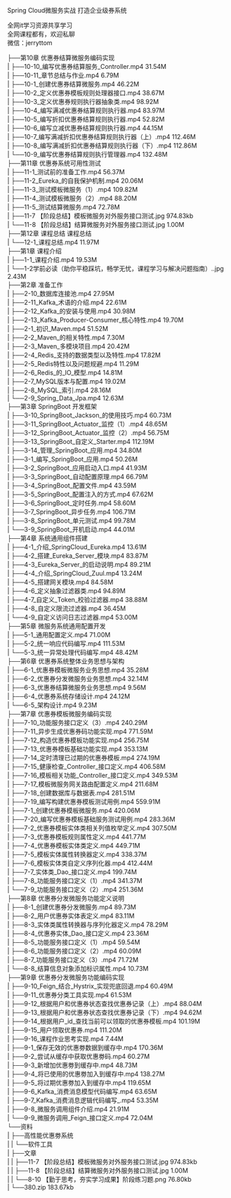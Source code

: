 Spring Cloud微服务实战 打造企业级券系统

全网it学习资源共享学习<br>全网课程都有，欢迎私聊<br>微信：jerryttom<br>

├──第10章 优惠券结算微服务编码实现<br> | ├──10-10_编写优惠券结算服务_Controller.mp4 31.54M<br> | ├──10-11_章节总结与作业.mp4 6.79M<br> | ├──10-1_创建优惠券结算微服务.mp4 46.22M<br> | ├──10-2_定义优惠券模板规则处理器接口.mp4 38.67M<br> | ├──10-3_定义优惠券规则执行器抽象类.mp4 98.92M<br> | ├──10-4_编写满减优惠券结算规则执行器.mp4 83.97M<br> | ├──10-5_编写折扣优惠券结算规则执行器.mp4 52.82M<br> | ├──10-6_编写立减优惠券结算规则执行器.mp4 44.15M<br> | ├──10-7_编写满减折扣优惠券结算规则执行器（上）.mp4 112.46M<br> | ├──10-8_编写满减折扣优惠券结算规则执行器（下）.mp4 112.86M<br> | └──10-9_编写优惠券结算规则执行管理器.mp4 132.48M<br> ├──第11章 优惠券系统可用性测试<br> | ├──11-1_测试前的准备工作.mp4 56.37M<br> | ├──11-2_Eureka_的自我保护机制.mp4 20.06M<br> | ├──11-3_测试模板微服务（1）.mp4 109.82M<br> | ├──11-4_测试模板微服务（2）.mp4 88.20M<br> | ├──11-5_测试结算微服务.mp4 72.78M<br> | ├──11-7 【阶段总结】模板微服务对外服务接口测试.jpg 974.83kb<br> | └──11-8 【阶段总结】结算微服务对外服务接口测试.jpg 1.00M<br> ├──第12章 课程总结 课程总结<br> | └──12-1_课程总结.mp4 11.97M<br> ├──第1章 课程介绍<br> | ├──1-1_课程介绍.mp4 19.53M<br> | └──1-2学前必读（助你平稳踩坑，畅学无忧，课程学习与解决问题指南）..jpg 2.43M<br> ├──第2章 准备工作<br> | ├──2-10_数据库连接池.mp4 27.95M<br> | ├──2-11_Kafka_术语的介绍.mp4 22.61M<br> | ├──2-12_Kafka_的安装与使用.mp4 30.98M<br> | ├──2-13_Kafka_Producer-Consumer_核心特性.mp4 19.70M<br> | ├──2-1_初识_Maven.mp4 51.52M<br> | ├──2-2_Maven_的相关特性.mp4 7.30M<br> | ├──2-3_Maven_多模块项目.mp4 20.42M<br> | ├──2-4_Redis_支持的数据类型以及特性.mp4 17.82M<br> | ├──2-5_Redis特性以及问题规避.mp4 11.29M<br> | ├──2-6_Redis_的_IO_模型.mp4 14.81M<br> | ├──2-7_MySQL版本与配置.mp4 19.02M<br> | ├──2-8_MySQL_索引.mp4 28.16M<br> | └──2-9_Spring_Data_Jpa.mp4 12.63M<br> ├──第3章 SpringBoot 开发框架<br> | ├──3-10_SpringBoot_Jackson_的使用技巧.mp4 60.73M<br> | ├──3-11_SpringBoot_Actuator_监控（1）.mp4 48.65M<br> | ├──3-12_SpringBoot_Actuator_监控（2）.mp4 56.75M<br> | ├──3-13_SpringBoot_自定义_Starter.mp4 112.19M<br> | ├──3-14_管理_SpringBoot_应用.mp4 34.80M<br> | ├──3-1_编写_SpringBoot_应用.mp4 50.26M<br> | ├──3-2_SpringBoot_应用启动入口.mp4 41.93M<br> | ├──3-3_SpringBoot_自动配置原理.mp4 66.79M<br> | ├──3-4_SpringBoot_配置文件.mp4 43.59M<br> | ├──3-5_SpringBoot_配置注入的方式.mp4 67.62M<br> | ├──3-6_SpringBoot_定时任务.mp4 58.60M<br> | ├──3-7_SpringBoot_异步任务.mp4 106.71M<br> | ├──3-8_SpringBoot_单元测试.mp4 99.78M<br> | └──3-9_SpringBoot_开机启动.mp4 44.01M<br> ├──第4章 系统通用组件搭建<br> | ├──4-1_介绍_SpringCloud_Eureka.mp4 13.61M<br> | ├──4-2_搭建_Eureka_Server_模块.mp4 83.87M<br> | ├──4-3_Eureka_Server_的启动说明.mp4 89.21M<br> | ├──4-4_介绍_SpringCloud_Zuul.mp4 13.24M<br> | ├──4-5_搭建网关模块.mp4 84.58M<br> | ├──4-6_定义抽象过滤器类.mp4 94.89M<br> | ├──4-7_自定义_Token_校验过滤器.mp4 38.88M<br> | ├──4-8_自定义限流过滤器.mp4 36.45M<br> | └──4-9_自定义访问日志过滤器.mp4 53.00M<br> ├──第5章 微服务系统通用配置开发<br> | ├──5-1_通用配置定义.mp4 71.00M<br> | ├──5-2_统一响应代码编写.mp4 111.53M<br> | └──5-3_统一异常处理代码编写.mp4 48.42M<br> ├──第6章 优惠券系统整体业务思想与架构<br> | ├──6-1_优惠券模板微服务业务思想.mp4 35.28M<br> | ├──6-2_优惠券分发微服务业务思想.mp4 32.14M<br> | ├──6-3_优惠券结算微服务业务思想.mp4 9.56M<br> | ├──6-4_优惠券系统存储设计.mp4 24.12M<br> | └──6-5_架构设计.mp4 9.23M<br> ├──第7章 优惠券模板微服务编码实现<br> | ├──7-10_功能服务接口定义（3）.mp4 240.29M<br> | ├──7-11_异步生成优惠券码功能实现.mp4 771.59M<br> | ├──7-12_构造优惠券模板功能实现.mp4 256.75M<br> | ├──7-13_优惠券模板基础功能实现.mp4 353.13M<br> | ├──7-14_定时清理已过期的优惠券模板.mp4 274.19M<br> | ├──7-15_健康检查_Controller_接口定义.mp4 406.58M<br> | ├──7-16_模板相关功能_Controller_接口定义.mp4 349.53M<br> | ├──7-17_模板微服务网关路由配置定义.mp4 211.68M<br> | ├──7-18_创建数据库与数据表.mp4 281.51M<br> | ├──7-19_编写构建优惠券模板测试用例.mp4 559.91M<br> | ├──7-1_创建优惠券模板微服务.mp4 420.06M<br> | ├──7-20_编写优惠券模板基础服务测试用例.mp4 283.36M<br> | ├──7-2_优惠券模板实体类相关列值枚举定义.mp4 307.50M<br> | ├──7-3_优惠券模板规则属性定义.mp4 441.77M<br> | ├──7-4_优惠券模板实体类定义.mp4 449.71M<br> | ├──7-5_模板实体属性转换器定义.mp4 338.37M<br> | ├──7-6_模板实体类自定义序列化器.mp4 412.44M<br> | ├──7-7_实体类_Dao_接口定义.mp4 199.74M<br> | ├──7-8_功能服务接口定义（1）.mp4 341.37M<br> | └──7-9_功能服务接口定义（2）.mp4 251.36M<br> ├──第8章 优惠券分发微服务功能定义说明<br> | ├──8-1_创建优惠券分发微服务.mp4 89.73M<br> | ├──8-2_用户优惠券实体表定义.mp4 83.11M<br> | ├──8-3_实体类属性转换器与序列化器定义.mp4 78.29M<br> | ├──8-4_优惠券实体_Dao_接口定义.mp4 23.36M<br> | ├──8-5_功能服务接口定义（1）.mp4 59.54M<br> | ├──8-6_功能服务接口定义（2）.mp4 60.09M<br> | ├──8-7_功能服务接口定义（3）.mp4 71.72M<br> | └──8-8_结算信息对象添加标识属性.mp4 10.73M<br> ├──第9章 优惠券分发微服务功能编码实现<br> | ├──9-10_Feign_结合_Hystrix_实现兜底回退.mp4 60.49M<br> | ├──9-11_优惠券分类工具实现.mp4 61.53M<br> | ├──9-12_根据用户和优惠券状态查找优惠券记录（上）.mp4 88.04M<br> | ├──9-13_根据用户和优惠券状态查找优惠券记录（下）.mp4 94.62M<br> | ├──9-14_根据用户_id_查找当前可以领取的优惠券模板.mp4 101.19M<br> | ├──9-15_用户领取优惠券.mp4 111.20M<br> | ├──9-16_课程作业思考实现.mp4 7.44M<br> | ├──9-1_保存无效的优惠劵数据到缓存中.mp4 170.36M<br> | ├──9-2_尝试从缓存中获取优惠劵码.mp4 60.27M<br> | ├──9-3_新增加优惠劵到缓存中.mp4 48.73M<br> | ├──9-4_将已使用的优惠劵加入到缓存中.mp4 138.27M<br> | ├──9-5_将过期优惠劵加入到缓存中.mp4 119.65M<br> | ├──9-6_Kafka_消费消息模型代码编写.mp4 63.65M<br> | ├──9-7_Kafka_消费消息逻辑代码编写_.mp4 53.35M<br> | ├──9-8_微服务调用组件介绍.mp4 21.91M<br> | └──9-9_微服务调用_Feign_接口定义.mp4 72.04M<br> └──资料<br> | ├──高性能优惠劵系统<br> | | └──软件工具<br> | ├──文章<br> | | ├──11-7 【阶段总结】模板微服务对外服务接口测试.jpg 974.83kb<br> | | ├──11-8 【阶段总结】结算微服务对外服务接口测试.jpg 1.00M<br> | | └──8-10 【勤于思考，夯实学习成果】阶段练习题.png 76.80kb<br> | └──380.zip 183.67kb